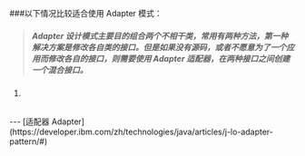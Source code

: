 ###以下情况比较适合使用 Adapter 模式：

> ##### Adapter 设计模式主要目的组合两个不相干类，常用有两种方法，第一种解决方案是修改各自类的接口。但是如果没有源码，或者不愿意为了一个应用而修改各自的接口，则需要使用 Adapter 适配器，在两种接口之间创建一个混合接口。

1. 
<br>
---
[适配器 Adapter](https://developer.ibm.com/zh/technologies/java/articles/j-lo-adapter-pattern/#)